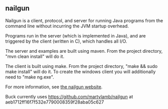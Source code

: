 nailgun
-------

Nailgun is a client, protocol, and server for running Java programs from
the command line without incurring the JVM startup overhead.

Programs run in the server (which is implemented in Java), and are 
triggered by the client (written in C), which handles all I/O.

The server and examples are built using maven.  From the project directory,
"mvn clean install" will do it.

The client is built using make.  From the project directory, 
"make && sudo make install" will do it.  To create the windows client
you will additionally need to "make ng.exe".

For more information, see [the nailgun website](http://martiansoftware.com/nailgun/).

Buck currently uses https://github.com/martylamb/nailgun at
aeb1712ff16f7f532e7790008359f28aba05c627
